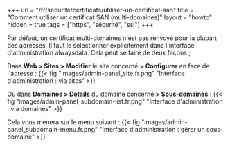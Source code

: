 +++
url = "/fr/sécurité/certificats/utiliser-un-certificat-san"
title = "Comment utiliser un certificat SAN (multi-domaines)"
layout = "howto"
hidden = true
tags = ["https", "sécurité", "ssl"]
+++

Par défaut, un certificat multi-domaines n'est pas renvoyé pour la plupart des adresses. Il faut le sélectionner explicitement dans l'interface d'administration alwaysdata.
Cela peut se faire de deux façons ;

Dans **Web > Sites > Modifier** le site concerné **> Configurer** en face de l'adresse :
{{< fig "images/admin-panel_site.fr.png" "Interface d'administration : via sites" >}}

Ou dans **Domaines > Détails** du domaine concerné **> Sous-domaines** :
{{< fig "images/admin-panel_subdomain-list.fr.png" "Interface d'administration : via domaines" >}}

Cela vous mènera sur le menu suivant :
{{< fig "images/admin-panel_subdomain-menu.fr.png" "Interface d'administration : gérer un sous-domaine" >}}






